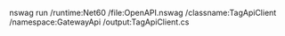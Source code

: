 nswag run /runtime:Net60 /file:OpenAPI.nswag /classname:TagApiClient /namespace:GatewayApi /output:TagApiClient.cs
